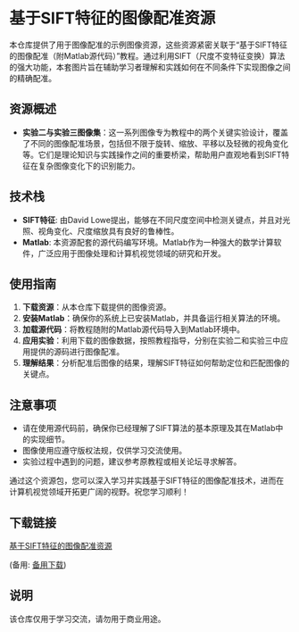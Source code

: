 # 基于SIFT特征的图像配准资源

本仓库提供了用于图像配准的示例图像资源，这些资源紧密关联于“基于SIFT特征的图像配准（附Matlab源代码）”教程。通过利用SIFT（尺度不变特征变换）算法的强大功能，本套图片旨在辅助学习者理解和实践如何在不同条件下实现图像之间的精确配准。

## 资源概述

- **实验二与实验三图像集**：这一系列图像专为教程中的两个关键实验设计，覆盖了不同的图像配准场景，包括但不限于旋转、缩放、平移以及轻微的视角变化等。它们是理论知识与实践操作之间的重要桥梁，帮助用户直观地看到SIFT特征在复杂图像变化下的识别能力。

## 技术栈

- **SIFT特征**: 由David Lowe提出，能够在不同尺度空间中检测关键点，并且对光照、视角变化、尺度缩放具有良好的鲁棒性。
- **Matlab**: 本资源配套的源代码编写环境。Matlab作为一种强大的数学计算软件，广泛应用于图像处理和计算机视觉领域的研究和开发。

## 使用指南

1. **下载资源**：从本仓库下载提供的图像资源。
2. **安装Matlab**：确保你的系统上已安装Matlab，并具备运行相关算法的环境。
3. **加载源代码**：将教程随附的Matlab源代码导入到Matlab环境中。
4. **应用实验**：利用下载的图像数据，按照教程指导，分别在实验二和实验三中应用提供的源码进行图像配准。
5. **理解结果**：分析配准后图像的结果，理解SIFT特征如何帮助定位和匹配图像的关键点。

## 注意事项

- 请在使用源代码前，确保你已经理解了SIFT算法的基本原理及其在Matlab中的实现细节。
- 图像使用应遵守版权法规，仅供学习交流使用。
- 实验过程中遇到的问题，建议参考原教程或相关论坛寻求解答。

通过这个资源包，您可以深入学习并实践基于SIFT特征的图像配准技术，进而在计算机视觉领域开拓更广阔的视野。祝您学习顺利！

## 下载链接
[基于SIFT特征的图像配准资源](https://pan.quark.cn/s/38a71bcb32a9) 

(备用: [备用下载](https://pan.baidu.com/s/1K_DdIWUpga5NdVBP3B11qQ?pwd=1234))

## 说明

该仓库仅用于学习交流，请勿用于商业用途。
